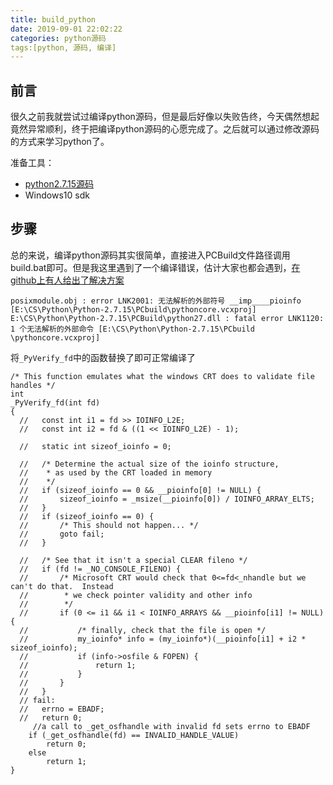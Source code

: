 ```yaml
---
title: build_python
date: 2019-09-01 22:02:22
categories: python源码
tags:[python, 源码, 编译]
---
```


## 前言
很久之前我就尝试过编译python源码，但是最后好像以失败告终，今天偶然想起竟然异常顺利，终于把编译python源码的心愿完成了。之后就可以通过修改源码的方式来学习python了。

准备工具：
- [python2.7.15源码](https://www.python.org/downloads/release/python-2715/)
- Windows10 sdk

## 步骤
总的来说，编译python源码其实很简单，直接进入PCBuild文件路径调用build.bat即可。但是我这里遇到了一个编译错误，估计大家也都会遇到，[在github上有人给出了解决方案](https://github.com/python-cmake-buildsystem/python-cmake-buildsystem/issues/161)

<!--more-->

```
posixmodule.obj : error LNK2001: 无法解析的外部符号 __imp____pioinfo [E:\CS\Python\Python-2.7.15\PCbuild\pythoncore.vcxproj]
E:\CS\Python\Python-2.7.15\PCBuild\python27.dll : fatal error LNK1120: 1 个无法解析的外部命令 [E:\CS\Python\Python-2.7.15\PCbuild
\pythoncore.vcxproj]
```
将`_PyVerify_fd`中的函数替换了即可正常编译了
```
/* This function emulates what the windows CRT does to validate file handles */
int
_PyVerify_fd(int fd)
{
  //   const int i1 = fd >> IOINFO_L2E;
  //   const int i2 = fd & ((1 << IOINFO_L2E) - 1);

  //   static int sizeof_ioinfo = 0;

  //   /* Determine the actual size of the ioinfo structure,
  //    * as used by the CRT loaded in memory
  //    */
  //   if (sizeof_ioinfo == 0 && __pioinfo[0] != NULL) {
  //       sizeof_ioinfo = _msize(__pioinfo[0]) / IOINFO_ARRAY_ELTS;
  //   }
  //   if (sizeof_ioinfo == 0) {
  //       /* This should not happen... */
  //       goto fail;
  //   }

  //   /* See that it isn't a special CLEAR fileno */
  //   if (fd != _NO_CONSOLE_FILENO) {
  //       /* Microsoft CRT would check that 0<=fd<_nhandle but we can't do that.  Instead
  //        * we check pointer validity and other info
  //        */
  //       if (0 <= i1 && i1 < IOINFO_ARRAYS && __pioinfo[i1] != NULL) {
  //           /* finally, check that the file is open */
  //           my_ioinfo* info = (my_ioinfo*)(__pioinfo[i1] + i2 * sizeof_ioinfo);
  //           if (info->osfile & FOPEN) {
  //               return 1;
  //           }
  //       }
  //   }
  // fail:
  //   errno = EBADF;
  //   return 0;
     //a call to _get_osfhandle with invalid fd sets errno to EBADF
    if (_get_osfhandle(fd) == INVALID_HANDLE_VALUE)
        return 0;
    else
        return 1;
}
```
